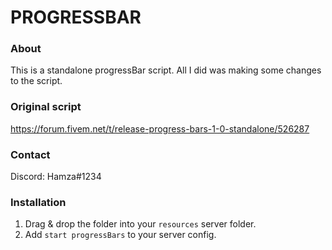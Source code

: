 # PROGRESSBAR

### About
This is a standalone progressBar script.
All I did was making some changes to the script.

### Original script
https://forum.fivem.net/t/release-progress-bars-1-0-standalone/526287

### Contact
Discord: Hamza#1234

### Installation
1) Drag & drop the folder into your `resources` server folder.
2) Add `start progressBars` to your server config.
